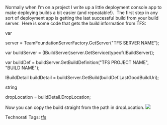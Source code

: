 Normally when I’m on a project I write up a little deployment console
app to make deploying builds a bit easier (and repeatable!).  The first
step in any sort of deployment app is getting the last successful build
from your build server.  Here is some code that gets the build
information from TFS:

var

server = TeamFoundationServerFactory.GetServer("TFS SERVER NAME");

var buildServer = (IBuildServer)server.GetService(typeof(IBuildServer));

var buildDef = buildServer.GetBuildDefinition("TFS PROJECT NAME", "BUILD
NAME");

IBuildDetail buildDetail =
buildServer.GetBuild(buildDef.LastGoodBuildUri);

string

dropLocation = buildDetail.DropLocation;

Now you can copy the build straight from the path in dropLocation.
![](http://ryanrinaldi.com/files/media/image/smile1.gif)

Technorati Tags: [tfs](http://technorati.com/tags/tfs)
